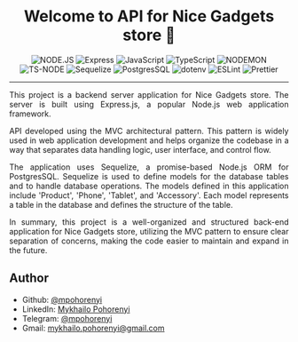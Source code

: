 <a name="readme-top"></a>

<h1 align="center">Welcome to API for Nice Gadgets store 👋</h1>
<div align="center">

  ![NODE.JS](https://img.shields.io/badge/Node.js-339933.svg?style=for-the-badge&logo=nodedotjs&logoColor=white)
  ![Express](https://img.shields.io/badge/Express-000000.svg?style=for-the-badge&logo=Express&logoColor=white)
  ![JavaScript](https://img.shields.io/badge/JavaScript-F7DF1E.svg?style=for-the-badge&logo=JavaScript&logoColor=black)
  ![TypeScript](https://img.shields.io/badge/typescript-%23007ACC.svg?style=for-the-badge&logo=typescript&logoColor=white)
  ![NODEMON](https://img.shields.io/badge/Nodemon-76D04B.svg?style=for-the-badge&logo=Nodemon&logoColor=white)
  ![TS-NODE](https://img.shields.io/badge/tsnode-3178C6.svg?style=for-the-badge&logo=ts-node&logoColor=white)
  ![Sequelize](https://img.shields.io/badge/Sequelize-52B0E7.svg?style=for-the-badge&logo=Sequelize&logoColor=white)
  ![PostgresSQL](https://img.shields.io/badge/PostgreSQL-4169E1.svg?style=for-the-badge&logo=PostgreSQL&logoColor=white)
  ![dotenv](https://img.shields.io/badge/.ENV-ECD53F.svg?style=for-the-badge&logo=dotenv&logoColor=black)
  ![ESLint](https://img.shields.io/badge/ESLint-4B3263?style=for-the-badge&logo=eslint&logoColor=white)
  ![Prettier](https://img.shields.io/badge/Prettier-F7B93E.svg?style=for-the-badge&logo=Prettier&logoColor=black)
</div>

---

<p align="justify">
  This project is a backend server application for Nice Gadgets store. The server is built using Express.js, a popular Node.js web application framework.
</p>

<p align="justify">
  API developed using the MVC architectural pattern. This pattern is widely used in web application development and helps organize the codebase in a way that separates data handling logic, user interface, and control flow.
</p>

<p align="justify">
  The application uses Sequelize, a promise-based Node.js ORM for PostgresSQL. Sequelize is used to define models for the database tables and to handle database operations.
  The models defined in this application include 'Product', 'Phone', 'Tablet', and 'Accessory'. Each model represents a table in the database and defines the structure of the table.
</p>

<p align="justify">
  In summary, this project is a well-organized and structured back-end application for Nice Gadgets store, utilizing the MVC pattern to ensure clear separation of concerns, making the code easier to maintain and expand in the future.
</p>

## Author

* Github: [@mpohorenyi](https://github.com/mpohorenyi)
* LinkedIn: [Mykhailo Pohorenyi](https://www.linkedin.com/in/mykhailo-pohorenyi/)
* Telegram: [@mpohorenyi](https://t.me/mpohorenyi)
* Gmail: mykhailo.pohorenyi@gmail.com
